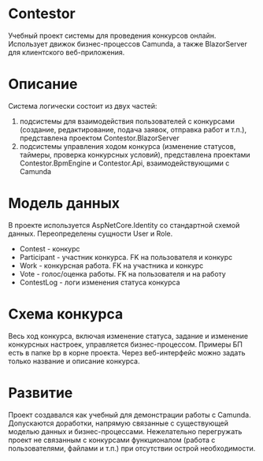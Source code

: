 # Contestor

Учебный проект системы для проведения конкурсов онлайн. Использует движок бизнес-процессов Camunda, а также BlazorServer для клиентского веб-приложения.

# Описание

Система логически состоит из двух частей: 
1. подсистемы для взаимодействия пользователей с конкурсами (создание, редактирование, подача заявок, отправка работ и т.п.), представлена проектом Contestor.BlazorServer
2. подсистемы управления ходом конкурса (изменение статусов, таймеры, проверка конкурсных условий), представлена проектами Contestor.BpmEngine и Contestor.Api, взаимодействующими с Camunda

# Модель данных

В проекте используется AspNetCore.Identity со стандартной схемой данных. Переопределены сущности User и Role.

- Contest - конкурс
- Participant - участник конкурса. FK на пользователя и конкурс
- Work - конкурсная работа. FK на участника и конкурс
- Vote - голос/оценка работы. FK на пользователя и на работу
- ContestLog - логи изменения статуса конкурса

# Схема конкурса

Весь ход конкурса, включая изменение статуса, задание и изменение конкурсных настроек, управляется бизнес-процессом. Примеры БП есть в папке bp в корне проекта. Через веб-интерфейс можно задать только название и описание конкурса.

# Развитие

Проект создавался как учебный для демонстрации работы с Camunda. Допускаются доработки, напрямую связанные с существующей моделью данных и бизнес-процессами. Нежелательно перегружать проект не связанным с конкурсами функционалом (работа с пользователями, файлами и т.п.) при отсутствии острой необходимости.
